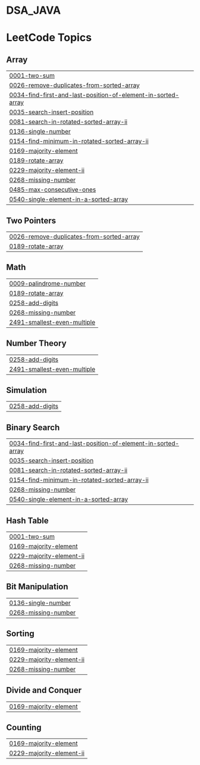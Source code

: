 # DSA_JAVA
<!---LeetCode Topics Start-->
# LeetCode Topics
## Array
|  |
| ------- |
| [0001-two-sum](https://github.com/Jagadeep-Reddy/DSA_JAVA/tree/master/0001-two-sum) |
| [0026-remove-duplicates-from-sorted-array](https://github.com/Jagadeep-Reddy/DSA_JAVA/tree/master/0026-remove-duplicates-from-sorted-array) |
| [0034-find-first-and-last-position-of-element-in-sorted-array](https://github.com/Jagadeep-Reddy/DSA_JAVA/tree/master/0034-find-first-and-last-position-of-element-in-sorted-array) |
| [0035-search-insert-position](https://github.com/Jagadeep-Reddy/DSA_JAVA/tree/master/0035-search-insert-position) |
| [0081-search-in-rotated-sorted-array-ii](https://github.com/Jagadeep-Reddy/DSA_JAVA/tree/master/0081-search-in-rotated-sorted-array-ii) |
| [0136-single-number](https://github.com/Jagadeep-Reddy/DSA_JAVA/tree/master/0136-single-number) |
| [0154-find-minimum-in-rotated-sorted-array-ii](https://github.com/Jagadeep-Reddy/DSA_JAVA/tree/master/0154-find-minimum-in-rotated-sorted-array-ii) |
| [0169-majority-element](https://github.com/Jagadeep-Reddy/DSA_JAVA/tree/master/0169-majority-element) |
| [0189-rotate-array](https://github.com/Jagadeep-Reddy/DSA_JAVA/tree/master/0189-rotate-array) |
| [0229-majority-element-ii](https://github.com/Jagadeep-Reddy/DSA_JAVA/tree/master/0229-majority-element-ii) |
| [0268-missing-number](https://github.com/Jagadeep-Reddy/DSA_JAVA/tree/master/0268-missing-number) |
| [0485-max-consecutive-ones](https://github.com/Jagadeep-Reddy/DSA_JAVA/tree/master/0485-max-consecutive-ones) |
| [0540-single-element-in-a-sorted-array](https://github.com/Jagadeep-Reddy/DSA_JAVA/tree/master/0540-single-element-in-a-sorted-array) |
## Two Pointers
|  |
| ------- |
| [0026-remove-duplicates-from-sorted-array](https://github.com/Jagadeep-Reddy/DSA_JAVA/tree/master/0026-remove-duplicates-from-sorted-array) |
| [0189-rotate-array](https://github.com/Jagadeep-Reddy/DSA_JAVA/tree/master/0189-rotate-array) |
## Math
|  |
| ------- |
| [0009-palindrome-number](https://github.com/Jagadeep-Reddy/DSA_JAVA/tree/master/0009-palindrome-number) |
| [0189-rotate-array](https://github.com/Jagadeep-Reddy/DSA_JAVA/tree/master/0189-rotate-array) |
| [0258-add-digits](https://github.com/Jagadeep-Reddy/DSA_JAVA/tree/master/0258-add-digits) |
| [0268-missing-number](https://github.com/Jagadeep-Reddy/DSA_JAVA/tree/master/0268-missing-number) |
| [2491-smallest-even-multiple](https://github.com/Jagadeep-Reddy/DSA_JAVA/tree/master/2491-smallest-even-multiple) |
## Number Theory
|  |
| ------- |
| [0258-add-digits](https://github.com/Jagadeep-Reddy/DSA_JAVA/tree/master/0258-add-digits) |
| [2491-smallest-even-multiple](https://github.com/Jagadeep-Reddy/DSA_JAVA/tree/master/2491-smallest-even-multiple) |
## Simulation
|  |
| ------- |
| [0258-add-digits](https://github.com/Jagadeep-Reddy/DSA_JAVA/tree/master/0258-add-digits) |
## Binary Search
|  |
| ------- |
| [0034-find-first-and-last-position-of-element-in-sorted-array](https://github.com/Jagadeep-Reddy/DSA_JAVA/tree/master/0034-find-first-and-last-position-of-element-in-sorted-array) |
| [0035-search-insert-position](https://github.com/Jagadeep-Reddy/DSA_JAVA/tree/master/0035-search-insert-position) |
| [0081-search-in-rotated-sorted-array-ii](https://github.com/Jagadeep-Reddy/DSA_JAVA/tree/master/0081-search-in-rotated-sorted-array-ii) |
| [0154-find-minimum-in-rotated-sorted-array-ii](https://github.com/Jagadeep-Reddy/DSA_JAVA/tree/master/0154-find-minimum-in-rotated-sorted-array-ii) |
| [0268-missing-number](https://github.com/Jagadeep-Reddy/DSA_JAVA/tree/master/0268-missing-number) |
| [0540-single-element-in-a-sorted-array](https://github.com/Jagadeep-Reddy/DSA_JAVA/tree/master/0540-single-element-in-a-sorted-array) |
## Hash Table
|  |
| ------- |
| [0001-two-sum](https://github.com/Jagadeep-Reddy/DSA_JAVA/tree/master/0001-two-sum) |
| [0169-majority-element](https://github.com/Jagadeep-Reddy/DSA_JAVA/tree/master/0169-majority-element) |
| [0229-majority-element-ii](https://github.com/Jagadeep-Reddy/DSA_JAVA/tree/master/0229-majority-element-ii) |
| [0268-missing-number](https://github.com/Jagadeep-Reddy/DSA_JAVA/tree/master/0268-missing-number) |
## Bit Manipulation
|  |
| ------- |
| [0136-single-number](https://github.com/Jagadeep-Reddy/DSA_JAVA/tree/master/0136-single-number) |
| [0268-missing-number](https://github.com/Jagadeep-Reddy/DSA_JAVA/tree/master/0268-missing-number) |
## Sorting
|  |
| ------- |
| [0169-majority-element](https://github.com/Jagadeep-Reddy/DSA_JAVA/tree/master/0169-majority-element) |
| [0229-majority-element-ii](https://github.com/Jagadeep-Reddy/DSA_JAVA/tree/master/0229-majority-element-ii) |
| [0268-missing-number](https://github.com/Jagadeep-Reddy/DSA_JAVA/tree/master/0268-missing-number) |
## Divide and Conquer
|  |
| ------- |
| [0169-majority-element](https://github.com/Jagadeep-Reddy/DSA_JAVA/tree/master/0169-majority-element) |
## Counting
|  |
| ------- |
| [0169-majority-element](https://github.com/Jagadeep-Reddy/DSA_JAVA/tree/master/0169-majority-element) |
| [0229-majority-element-ii](https://github.com/Jagadeep-Reddy/DSA_JAVA/tree/master/0229-majority-element-ii) |
<!---LeetCode Topics End-->